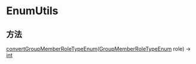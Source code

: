 # EnumUtils

## 方法

[convertGroupMemberRoleTypeEnum](https://pub.dev/documentation/tencent\_im\_sdk\_plugin/latest/enum\_utils/EnumUtils/convertGroupMemberRoleTypeEnum.html)([GroupMemberRoleTypeEnum](https://pub.dev/documentation/tencent\_im\_sdk\_plugin\_platform\_interface/0.2.8/enum\_group\_member\_role\_enum/GroupMemberRoleTypeEnum.html) role) → [int](https://api.dart.dev/stable/2.17.3/dart-core/int-class.html)
